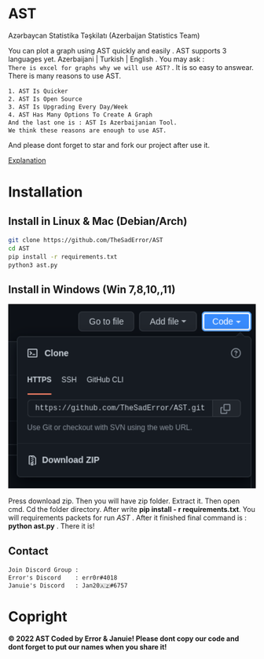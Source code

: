 # AST
Azərbaycan Statistika Təşkilatı (Azerbaijan Statistics Team)

You can plot a graph using AST quickly and easily . AST supports 3 languages yet. Azerbaijani | Turkish | English . You may ask :           
```There is excel for graphs why we will use AST?```  . It is so easy to answear. There is many reasons to use AST.

```
1. AST Is Quicker
2. AST Is Open Source
3. AST Is Upgrading Every Day/Week
4. AST Has Many Options To Create A Graph
And the last one is : AST Is Azerbaijanian Tool.
We think these reasons are enough to use AST.
```
And please dont forget to star and fork our project after use it.

[Explanation](https://github.com/TheSadError/AST/blob/main/Explanation.md)
# Installation

## Install in Linux & Mac (Debian/Arch)
```sh
git clone https://github.com/TheSadError/AST
cd AST
pip install -r requirements.txt
python3 ast.py
```

## Install in Windows (Win 7,8,10,,11)

<div>
  <p align="center">
    <img src="image/code.png" width="800"> 
  </p>
</div>

Press download zip. Then you will have zip folder. Extract it. Then open cmd. Cd the folder directory. After write **pip install - r requirements.txt**. You will requirements packets for run *AST* . After it finished final command is : **python ast.py** . There it is!

## Contact
```
Join Discord Group : 
Error's Discord    : err0r#4018
Januie's Discord   : Jan20🇦🇿#6757
```

# Copright
**© 2022 AST Coded by Error & Januie! Please dont copy our code and dont forget to put our names when you share it!**
